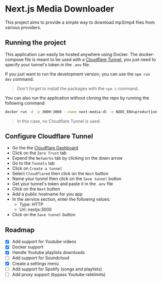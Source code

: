 # Next.js Media Downloader
This project aims to provide a simple way to download mp3/mp4 files from various providers.

## Running the project
This application can easily be hosted anywhere using Docker. The docker-compose file is meant to be used with a [Cloudflare Tunnel](https://developers.cloudflare.com/cloudflare-one/connections/connect-networks/), you just need to specify your tunnel's token in the `.env` file.

If you just want to run the development version, you can use the `npm run dev` command.
> Don't forget to install the packages with the `npm i` command.

You can also run the application without cloning the repo by running the following command:
```bash
docker run -d -p 3000:3000 --name next-media-dl -e NODE_ENV=production simonvanmello/next-media-dl:latest
```
> In this case, no Cloudflare Tunnel is used.

## Configure Cloudflare Tunnel
- Go the the [Cloudflare Dashboard](https://dash.cloudflare.com/)
- Click on the `Zero Trust` tab
- Expend the `Networks` tab by clicking on the down arrow
- Go to the `Tunnels` tab
- Click on `Create a tunnel`
- Select `Cloudflared` then click on the `Next` button
- Name your tunnel then click on the `Save tunnel` button
- Get your tunnel's token and paste it in the `.env` file
- Click on the `Next` button
- Add a public hostname for you app
- In the service section, enter the following values:
  - Type: HTTP
  - Url: nextjs:3000
- Click on the `Save tunnel` button

## Roadmap
- [x] Add support for Youtube videos
- [x] Docker support
- [x] Handle Youtube playlists downloads
- [ ] Add support for Soundcloud
- [x] Create a settings menu
- [ ] Add support for Spotify (songs and playlists)
- [ ] Add proxy support (bypass Youtube ratelimits)